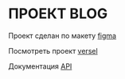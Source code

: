 # ПРОЕКТ BLOG

Проект сделан по макету [figma](https://www.figma.com/design/XXBjJXew3xpfbOZUnO9QVB/Blog?node-id=9582-0&p=f&t=CrZienysKNO1s56I-0)

Посмотреть проект [versel]()

Документация [API](https://bump.sh/gerome-grignon-lp2/doc/realworld/)

